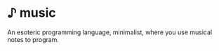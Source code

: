 ♪ music
=======

An esoteric programming language, minimalist, where you use musical notes to program.